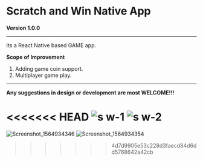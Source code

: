 # Scratch and Win Native App

**Version 1.0.0**

---

Its a React Native based GAME app.

**Scope of Improvement**

1.  Adding game coin support.
2.  Multiplayer game play.

---

**Any suggestions in design or development are most WELCOME!!!**

<<<<<<< HEAD
![s w-1](https://user-images.githubusercontent.com/27643631/63636907-9e4f4c80-c693-11e9-8933-26b87bf37e05.jpg)
![s w-2](https://user-images.githubusercontent.com/27643631/63636908-9ee7e300-c693-11e9-9ab4-dc8f6e4a4636.jpg)
=======
![Screenshot_1564934346](https://user-images.githubusercontent.com/27643631/62426689-b1f73b00-b705-11e9-9169-ebce38657c9e.png)
![Screenshot_1564934354](https://user-images.githubusercontent.com/27643631/62426691-b6235880-b705-11e9-8a0b-65791eb1c58c.png)
>>>>>>> 4d7d9905e53c228d3faecd84d6dd5768642a42cb
